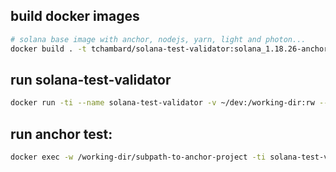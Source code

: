 
## build docker images

```sh
# solana base image with anchor, nodejs, yarn, light and photon...
docker build . -t tchambard/solana-test-validator:solana_1.18.26-anchor_0.30.1-light_0.22.0 -t tchambard/solana-test-validator:latest
```

## run solana-test-validator

```sh
docker run -ti --name solana-test-validator -v ~/dev:/working-dir:rw --rm tchambard/solana-test-validator:latest bash
```

## run anchor test:

```sh
docker exec -w /working-dir/subpath-to-anchor-project -ti solana-test-validator sh -c "anchor test --skip-local-validator"
```
